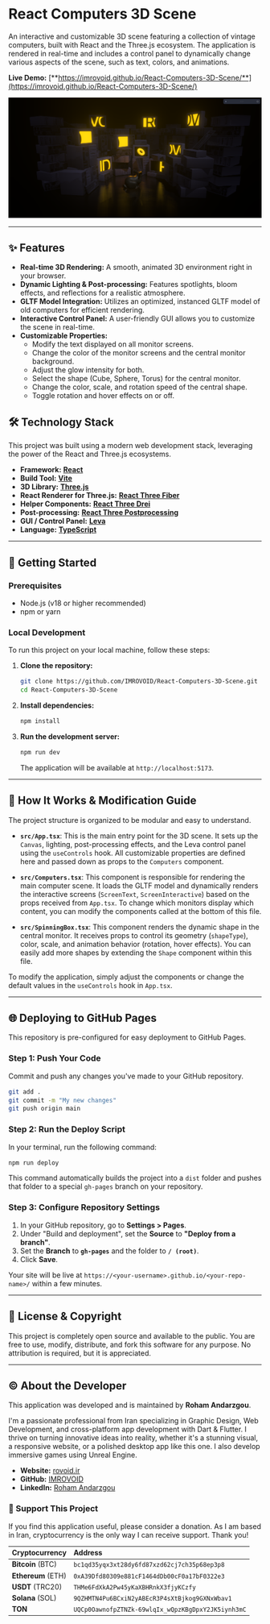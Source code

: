 # React Computers 3D Scene

An interactive and customizable 3D scene featuring a collection of vintage computers, built with React and the Three.js ecosystem. The application is rendered in real-time and includes a control panel to dynamically change various aspects of the scene, such as text, colors, and animations.

**Live Demo:** [**https://imrovoid.github.io/React-Computers-3D-Scene/**](https://imrovoid.github.io/React-Computers-3D-Scene/)

![React 3D Computers Scene Screenshot](https://raw.githubusercontent.com/IMROVOID/React-Computers-3D-Scene/main/public/screenshot.png)

---

## ✨ Features

*   **Real-time 3D Rendering:** A smooth, animated 3D environment right in your browser.
*   **Dynamic Lighting & Post-processing:** Features spotlights, bloom effects, and reflections for a realistic atmosphere.
*   **GLTF Model Integration:** Utilizes an optimized, instanced GLTF model of old computers for efficient rendering.
*   **Interactive Control Panel:** A user-friendly GUI allows you to customize the scene in real-time.
*   **Customizable Properties:**
    *   Modify the text displayed on all monitor screens.
    *   Change the color of the monitor screens and the central monitor background.
    *   Adjust the glow intensity for both.
    *   Select the shape (Cube, Sphere, Torus) for the central monitor.
    *   Change the color, scale, and rotation speed of the central shape.
    *   Toggle rotation and hover effects on or off.

## 🛠️ Technology Stack

This project was built using a modern web development stack, leveraging the power of the React and Three.js ecosystems.

*   **Framework:** [**React**](https://github.com/facebook/react)
*   **Build Tool:** [**Vite**](https://github.com/vitejs/vite)
*   **3D Library:** [**Three.js**](https://github.com/mrdoob/three.js/)
*   **React Renderer for Three.js:** [**React Three Fiber**](https://github.com/pmndrs/react-three-fiber)
*   **Helper Components:** [**React Three Drei**](https://github.com/pmndrs/drei)
*   **Post-processing:** [**React Three Postprocessing**](https://github.com/pmndrs/react-postprocessing)
*   **GUI / Control Panel:** [**Leva**](https://github.com/pmndrs/leva)
*   **Language:** [**TypeScript**](https://www.typescriptlang.org/)

---

## 🚀 Getting Started

### Prerequisites

*   Node.js (v18 or higher recommended)
*   npm or yarn

### Local Development

To run this project on your local machine, follow these steps:

1.  **Clone the repository:**
    ```bash
    git clone https://github.com/IMROVOID/React-Computers-3D-Scene.git
    cd React-Computers-3D-Scene
    ```

2.  **Install dependencies:**
    ```bash
    npm install
    ```

3.  **Run the development server:**
    ```bash
    npm run dev
    ```

    The application will be available at `http://localhost:5173`.

---

## 🔧 How It Works & Modification Guide

The project structure is organized to be modular and easy to understand.

*   **`src/App.tsx`**: This is the main entry point for the 3D scene. It sets up the `Canvas`, lighting, post-processing effects, and the Leva control panel using the `useControls` hook. All customizable properties are defined here and passed down as props to the `Computers` component.

*   **`src/Computers.tsx`**: This component is responsible for rendering the main computer scene. It loads the GLTF model and dynamically renders the interactive screens (`ScreenText`, `ScreenInteractive`) based on the props received from `App.tsx`. To change which monitors display which content, you can modify the components called at the bottom of this file.

*   **`src/SpinningBox.tsx`**: This component renders the dynamic shape in the central monitor. It receives props to control its geometry (`shapeType`), color, scale, and animation behavior (rotation, hover effects). You can easily add more shapes by extending the `Shape` component within this file.

To modify the application, simply adjust the components or change the default values in the `useControls` hook in `App.tsx`.

---

## 🌐 Deploying to GitHub Pages

This repository is pre-configured for easy deployment to GitHub Pages.

### Step 1: Push Your Code

Commit and push any changes you've made to your GitHub repository.

```bash
git add .
git commit -m "My new changes"
git push origin main
```

### Step 2: Run the Deploy Script

In your terminal, run the following command:

```bash
npm run deploy
```

This command automatically builds the project into a `dist` folder and pushes that folder to a special `gh-pages` branch on your repository.

### Step 3: Configure Repository Settings

1.  In your GitHub repository, go to **Settings > Pages**.
2.  Under "Build and deployment", set the **Source** to **"Deploy from a branch"**.
3.  Set the **Branch** to **`gh-pages`** and the folder to **`/ (root)`**.
4.  Click **Save**.

Your site will be live at `https://<your-username>.github.io/<your-repo-name>/` within a few minutes.

---

## 📜 License & Copyright

This project is completely open source and available to the public. You are free to use, modify, distribute, and fork this software for any purpose. No attribution is required, but it is appreciated.

---

## © About the Developer

This application was developed and is maintained by **Roham Andarzgou**.

I'm a passionate professional from Iran specializing in Graphic Design, Web Development, and cross-platform app development with Dart & Flutter. I thrive on turning innovative ideas into reality, whether it's a stunning visual, a responsive website, or a polished desktop app like this one. I also develop immersive games using Unreal Engine.

*   **Website:** [rovoid.ir](https://rovoid.ir)
*   **GitHub:** [IMROVOID](https://github.com/IMROVOID)
*   **LinkedIn:** [Roham Andarzgou](https://www.linkedin.com/in/roham-andarzgouu)

### 🙏 Support This Project

If you find this application useful, please consider a donation. As I am based in Iran, cryptocurrency is the only way I can receive support. Thank you!

| Cryptocurrency | Address |
| :--- | :--- |
| **Bitcoin** (BTC) | `bc1qd35yqx3xt28dy6fd87xzd62cj7ch35p68ep3p8` |
| **Ethereum** (ETH) | `0xA39Dfd80309e881cF1464dDb00cF0a17bF0322e3` |
| **USDT** (TRC20) | `THMe6FdXkA2Pw45yKaXBHRnkX3fjyKCzfy` |
| **Solana** (SOL) | `9QZHMTN4Pu6BCxiN2yABEcR3P4sXtBjkog9GXNxWbav1` |
| **TON** | `UQCp0OawnofpZTNZk-69wlqIx_wQpzKBgDpxY2JK5iynh3mC` |